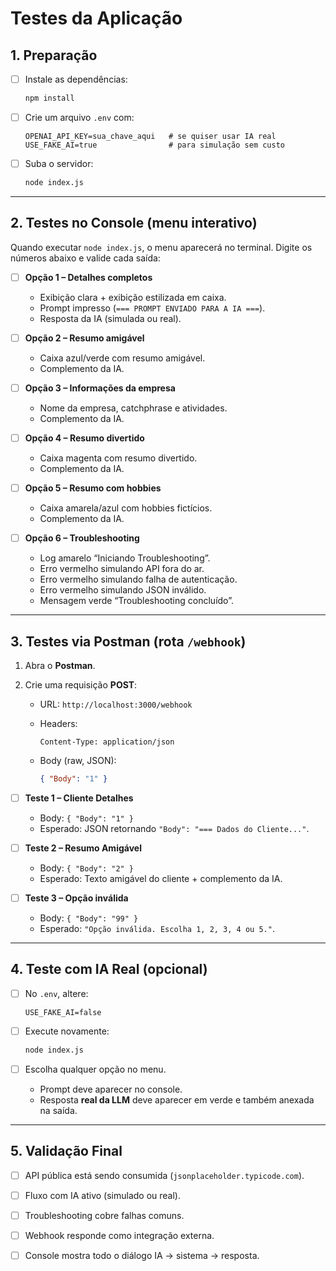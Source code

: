 

# Testes da Aplicação

## 1. Preparação

* [ ] Instale as dependências:

  ```bash
  npm install
  ```
* [ ] Crie um arquivo `.env` com:

  ```env
  OPENAI_API_KEY=sua_chave_aqui   # se quiser usar IA real
  USE_FAKE_AI=true                # para simulação sem custo
  ```
* [ ] Suba o servidor:

  ```bash
  node index.js
  ```

---

## 2. Testes no Console (menu interativo)

Quando executar `node index.js`, o menu aparecerá no terminal. Digite os números abaixo e valide cada saída:

* [ ] **Opção 1 – Detalhes completos**

  * Exibição clara + exibição estilizada em caixa.
  * Prompt impresso (`=== PROMPT ENVIADO PARA A IA ===`).
  * Resposta da IA (simulada ou real).

* [ ] **Opção 2 – Resumo amigável**

  * Caixa azul/verde com resumo amigável.
  * Complemento da IA.

* [ ] **Opção 3 – Informações da empresa**

  * Nome da empresa, catchphrase e atividades.
  * Complemento da IA.

* [ ] **Opção 4 – Resumo divertido**

  * Caixa magenta com resumo divertido.
  * Complemento da IA.

* [ ] **Opção 5 – Resumo com hobbies**

  * Caixa amarela/azul com hobbies fictícios.
  * Complemento da IA.

* [ ] **Opção 6 – Troubleshooting**

  * Log amarelo “Iniciando Troubleshooting”.
  * Erro vermelho simulando API fora do ar.
  * Erro vermelho simulando falha de autenticação.
  * Erro vermelho simulando JSON inválido.
  * Mensagem verde “Troubleshooting concluído”.

---

## 3. Testes via Postman (rota `/webhook`)

1. Abra o **Postman**.
2. Crie uma requisição **POST**:

   * URL: `http://localhost:3000/webhook`
   * Headers:

     ```
     Content-Type: application/json
     ```
   * Body (raw, JSON):

     ```json
     { "Body": "1" }
     ```

* [ ] **Teste 1 – Cliente Detalhes**

  * Body: `{ "Body": "1" }`
  * Esperado: JSON retornando `"Body": "=== Dados do Cliente..."`.

* [ ] **Teste 2 – Resumo Amigável**

  * Body: `{ "Body": "2" }`
  * Esperado: Texto amigável do cliente + complemento da IA.

* [ ] **Teste 3 – Opção inválida**

  * Body: `{ "Body": "99" }`
  * Esperado: `"Opção inválida. Escolha 1, 2, 3, 4 ou 5."`.

---

## 4. Teste com IA Real (opcional)

* [ ] No `.env`, altere:

  ```env
  USE_FAKE_AI=false
  ```
* [ ] Execute novamente:

  ```bash
  node index.js
  ```
* [ ] Escolha qualquer opção no menu.

  * Prompt deve aparecer no console.
  * Resposta **real da LLM** deve aparecer em verde e também anexada na saída.

---

## 5. Validação Final

* [ ] API pública está sendo consumida (`jsonplaceholder.typicode.com`).
* [ ] Fluxo com IA ativo (simulado ou real).
* [ ] Troubleshooting cobre falhas comuns.
* [ ] Webhook responde como integração externa.
* [ ] Console mostra todo o diálogo IA → sistema → resposta.


